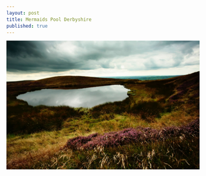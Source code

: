 ```yaml
---
layout: post
title: Mermaids Pool Derbyshire
published: true
---
```


![Mermaids Pool Derbyshire](/images/mermaids-pool.jpg)

